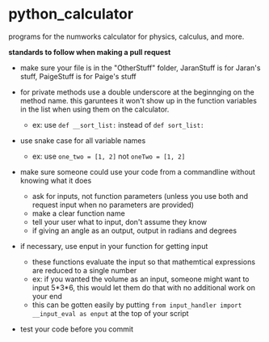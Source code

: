 # python_calculator
programs for the numworks calculator for physics, calculus, and more.

<b>standards to follow when making a pull request</b>
- make sure your file is in the "OtherStuff" folder, JaranStuff is for Jaran's stuff, PaigeStuff is for Paige's stuff

- for private methods use a double underscore at the beginnging on the method name. this garuntees it won't show up in the function variables in the list when using them on the calculator.
  - ex: use `def __sort_list:` instead of `def sort_list:`
  
- use snake case for all variable names
  - ex: use `one_two = [1, 2]` not `oneTwo = [1, 2]`
  
- make sure someone could use your code from a commandline without knowing what it does
  - ask for inputs, not function parameters (unless you use both and request input when no parameters are provided)
  - make a clear function name
  - tell your user what to input, don't assume they know
  - if giving an angle as an output, output in radians and degrees

- if necessary, use enput in your function for getting input
  - these functions evaluate the input so that mathemtical expressions are reduced to a single number
  - ex: if you wanted the volume as an input, someone might want to input 5\*3\*6, this would let them do that with no additional work on your end
  - this can be gotten easily by putting `from input_handler import __input_eval as enput` at the top of your script

- test your code before you commit
